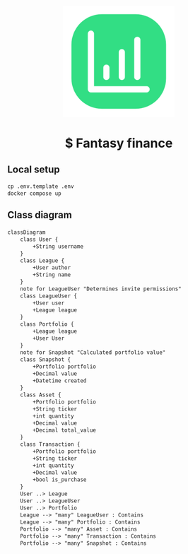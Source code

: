 <div align="center">
    <img alt=" logo" src="/static/images/icon.png" width="50%" height="50%">
    <h1> &dollar; Fantasy finance </h1>
</div>

## Local setup
```console
cp .env.template .env
docker compose up
```

## Class diagram
```mermaid
classDiagram
    class User {
        +String username
    }
    class League {
        +User author
        +String name
    }
    note for LeagueUser "Determines invite permissions"
    class LeagueUser {
        +User user
        +League league
    }
    class Portfolio {
        +League league
        +User User
    }
    note for Snapshot "Calculated portfolio value"
    class Snapshot {
        +Portfolio portfolio
        +Decimal value
        +Datetime created
    }
    class Asset {
        +Portfolio portfolio
        +String ticker
        +int quantity
        +Decimal value
        +Decimal total_value
    }
    class Transaction {
        +Portfolio portfolio
        +String ticker
        +int quantity
        +Decimal value
        +bool is_purchase
    }
    User ..> League
    User ..> LeagueUser
    User ..> Portfolio
    League --> "many" LeagueUser : Contains
    League --> "many" Portfolio : Contains
    Portfolio --> "many" Asset : Contains
    Portfolio --> "many" Transaction : Contains
    Portfolio --> "many" Snapshot : Contains
```